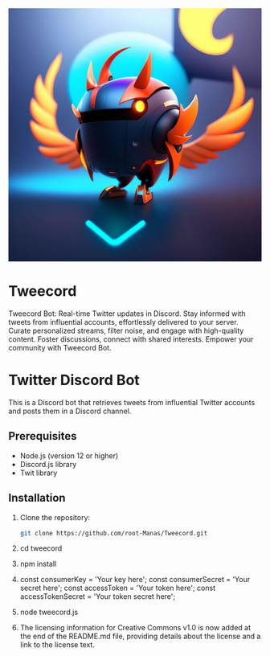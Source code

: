 <img src="banner.jpg" alt="TWEECORD" width="800">


# Tweecord
Tweecord Bot: Real-time Twitter updates in Discord. Stay informed with tweets from influential accounts, effortlessly delivered to your server. Curate personalized streams, filter noise, and engage with high-quality content. Foster discussions, connect with shared interests. Empower your community with Tweecord Bot.
# Twitter Discord Bot

This is a Discord bot that retrieves tweets from influential Twitter accounts and posts them in a Discord channel.

## Prerequisites

- Node.js (version 12 or higher)
- Discord.js library
- Twit library

## Installation

1. Clone the repository:

   ```bash
   git clone https://github.com/root-Manas/Tweecord.git
   
2. cd tweecord
   
3. npm install

4. const consumerKey = 'Your key here';
   const consumerSecret = 'Your secret here';
   const accessToken = 'Your token here';
   const accessTokenSecret = 'Your token secret here';

5. node tweecord.js

6. The licensing information for Creative Commons v1.0 is now added at the end of the README.md file, providing details about the license and a link to the license text.


